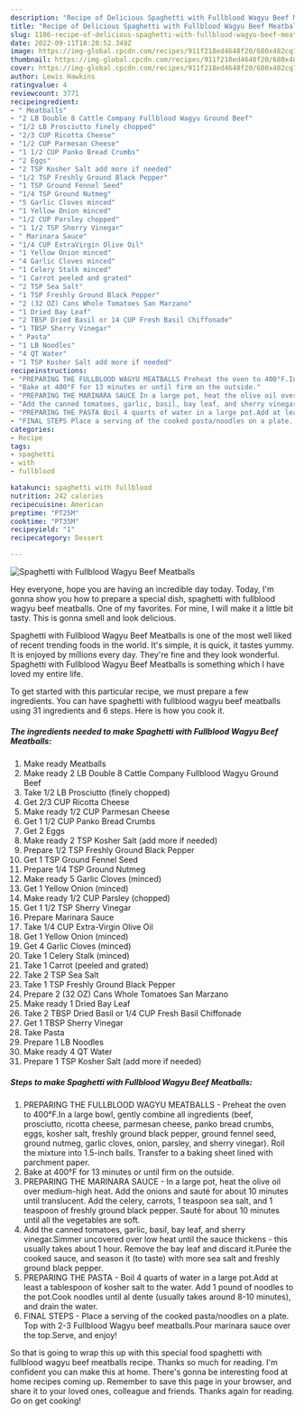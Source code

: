 ```yaml
---
description: "Recipe of Delicious Spaghetti with Fullblood Wagyu Beef Meatballs"
title: "Recipe of Delicious Spaghetti with Fullblood Wagyu Beef Meatballs"
slug: 1106-recipe-of-delicious-spaghetti-with-fullblood-wagyu-beef-meatballs
date: 2022-09-11T18:28:52.349Z
image: https://img-global.cpcdn.com/recipes/911f218ed4648f20/680x482cq70/spaghetti-with-fullblood-wagyu-beef-meatballs-recipe-main-photo.jpg
thumbnail: https://img-global.cpcdn.com/recipes/911f218ed4648f20/680x482cq70/spaghetti-with-fullblood-wagyu-beef-meatballs-recipe-main-photo.jpg
cover: https://img-global.cpcdn.com/recipes/911f218ed4648f20/680x482cq70/spaghetti-with-fullblood-wagyu-beef-meatballs-recipe-main-photo.jpg
author: Lewis Hawkins
ratingvalue: 4
reviewcount: 3771
recipeingredient:
- " Meatballs"
- "2 LB Double 8 Cattle Company Fullblood Wagyu Ground Beef"
- "1/2 LB Prosciutto finely chopped"
- "2/3 CUP Ricotta Cheese"
- "1/2 CUP Parmesan Cheese"
- "1 1/2 CUP Panko Bread Crumbs"
- "2 Eggs"
- "2 TSP Kosher Salt add more if needed"
- "1/2 TSP Freshly Ground Black Pepper"
- "1 TSP Ground Fennel Seed"
- "1/4 TSP Ground Nutmeg"
- "5 Garlic Cloves minced"
- "1 Yellow Onion minced"
- "1/2 CUP Parsley chopped"
- "1 1/2 TSP Sherry Vinegar"
- " Marinara Sauce"
- "1/4 CUP ExtraVirgin Olive Oil"
- "1 Yellow Onion minced"
- "4 Garlic Cloves minced"
- "1 Celery Stalk minced"
- "1 Carrot peeled and grated"
- "2 TSP Sea Salt"
- "1 TSP Freshly Ground Black Pepper"
- "2 (32 OZ) Cans Whole Tomatoes San Marzano"
- "1 Dried Bay Leaf"
- "2 TBSP Dried Basil or 14 CUP Fresh Basil Chiffonade"
- "1 TBSP Sherry Vinegar"
- " Pasta"
- "1 LB Noodles"
- "4 QT Water"
- "1 TSP Kosher Salt add more if needed"
recipeinstructions:
- "PREPARING THE FULLBLOOD WAGYU MEATBALLS Preheat the oven to 400°F.In a large bowl, gently combine all ingredients (beef, prosciutto, ricotta cheese, parmesan cheese, panko bread crumbs, eggs, kosher salt, freshly ground black pepper, ground fennel seed, ground nutmeg, garlic cloves, onion, parsley, and sherry vinegar). Roll the mixture into 1.5-inch balls. Transfer to a baking sheet lined with parchment paper."
- "Bake at 400°F for 13 minutes or until firm on the outside."
- "PREPARING THE MARINARA SAUCE In a large pot, heat the olive oil over medium-high heat. Add the onions and sauté for about 10 minutes until translucent. Add the celery, carrots, 1 teaspoon sea salt, and 1 teaspoon of freshly ground black pepper. Sauté for about 10 minutes until all the vegetables are soft."
- "Add the canned tomatoes, garlic, basil, bay leaf, and sherry vinegar.Simmer uncovered over low heat until the sauce thickens - this usually takes about 1 hour. Remove the bay leaf and discard it.Purée the cooked sauce, and season it (to taste) with more sea salt and freshly ground black pepper."
- "PREPARING THE PASTA Boil 4 quarts of water in a large pot.Add at least a tablespoon of kosher salt to the water. Add 1 pound of noodles to the pot.Cook noodles until al dente (usually takes around 8-10 minutes), and drain the water."
- "FINAL STEPS Place a serving of the cooked pasta/noodles on a plate. Top with 2-3 Fullblood Wagyu beef meatballs.Pour marinara sauce over the top.Serve, and enjoy!"
categories:
- Recipe
tags:
- spaghetti
- with
- fullblood

katakunci: spaghetti with fullblood 
nutrition: 242 calories
recipecuisine: American
preptime: "PT25M"
cooktime: "PT35M"
recipeyield: "1"
recipecategory: Dessert

---
```



![Spaghetti with Fullblood Wagyu Beef Meatballs](https://img-global.cpcdn.com/recipes/911f218ed4648f20/680x482cq70/spaghetti-with-fullblood-wagyu-beef-meatballs-recipe-main-photo.jpg)

Hey everyone, hope you are having an incredible day today. Today, I'm gonna show you how to prepare a special dish, spaghetti with fullblood wagyu beef meatballs. One of my favorites. For mine, I will make it a little bit tasty. This is gonna smell and look delicious.

Spaghetti with Fullblood Wagyu Beef Meatballs is one of the most well liked of recent trending foods in the world. It's simple, it is quick, it tastes yummy. It is enjoyed by millions every day. They're fine and they look wonderful. Spaghetti with Fullblood Wagyu Beef Meatballs is something which I have loved my entire life.




To get started with this particular recipe, we must prepare a few ingredients. You can have spaghetti with fullblood wagyu beef meatballs using 31 ingredients and 6 steps. Here is how you cook it.

<!--inarticleads1-->

##### The ingredients needed to make Spaghetti with Fullblood Wagyu Beef Meatballs:

1. Make ready  Meatballs
1. Make ready 2 LB Double 8 Cattle Company Fullblood Wagyu Ground Beef
1. Take 1/2 LB Prosciutto (finely chopped)
1. Get 2/3 CUP Ricotta Cheese
1. Make ready 1/2 CUP Parmesan Cheese
1. Get 1 1/2 CUP Panko Bread Crumbs
1. Get 2 Eggs
1. Make ready 2 TSP Kosher Salt (add more if needed)
1. Prepare 1/2 TSP Freshly Ground Black Pepper
1. Get 1 TSP Ground Fennel Seed
1. Prepare 1/4 TSP Ground Nutmeg
1. Make ready 5 Garlic Cloves (minced)
1. Get 1 Yellow Onion (minced)
1. Make ready 1/2 CUP Parsley (chopped)
1. Get 1 1/2 TSP Sherry Vinegar
1. Prepare  Marinara Sauce
1. Take 1/4 CUP Extra-Virgin Olive Oil
1. Get 1 Yellow Onion (minced)
1. Get 4 Garlic Cloves (minced)
1. Take 1 Celery Stalk (minced)
1. Take 1 Carrot (peeled and grated)
1. Take 2 TSP Sea Salt
1. Take 1 TSP Freshly Ground Black Pepper
1. Prepare 2 (32 OZ) Cans Whole Tomatoes San Marzano
1. Make ready 1 Dried Bay Leaf
1. Take 2 TBSP Dried Basil or 1/4 CUP Fresh Basil Chiffonade
1. Get 1 TBSP Sherry Vinegar
1. Take  Pasta
1. Prepare 1 LB Noodles
1. Make ready 4 QT Water
1. Prepare 1 TSP Kosher Salt (add more if needed)




<!--inarticleads2-->

##### Steps to make Spaghetti with Fullblood Wagyu Beef Meatballs:

1. PREPARING THE FULLBLOOD WAGYU MEATBALLS - Preheat the oven to 400°F.In a large bowl, gently combine all ingredients (beef, prosciutto, ricotta cheese, parmesan cheese, panko bread crumbs, eggs, kosher salt, freshly ground black pepper, ground fennel seed, ground nutmeg, garlic cloves, onion, parsley, and sherry vinegar). Roll the mixture into 1.5-inch balls. Transfer to a baking sheet lined with parchment paper.
1. Bake at 400°F for 13 minutes or until firm on the outside.
1. PREPARING THE MARINARA SAUCE - In a large pot, heat the olive oil over medium-high heat. Add the onions and sauté for about 10 minutes until translucent. Add the celery, carrots, 1 teaspoon sea salt, and 1 teaspoon of freshly ground black pepper. Sauté for about 10 minutes until all the vegetables are soft.
1. Add the canned tomatoes, garlic, basil, bay leaf, and sherry vinegar.Simmer uncovered over low heat until the sauce thickens - this usually takes about 1 hour. Remove the bay leaf and discard it.Purée the cooked sauce, and season it (to taste) with more sea salt and freshly ground black pepper.
1. PREPARING THE PASTA - Boil 4 quarts of water in a large pot.Add at least a tablespoon of kosher salt to the water. Add 1 pound of noodles to the pot.Cook noodles until al dente (usually takes around 8-10 minutes), and drain the water.
1. FINAL STEPS - Place a serving of the cooked pasta/noodles on a plate. Top with 2-3 Fullblood Wagyu beef meatballs.Pour marinara sauce over the top.Serve, and enjoy!




So that is going to wrap this up with this special food spaghetti with fullblood wagyu beef meatballs recipe. Thanks so much for reading. I'm confident you can make this at home. There's gonna be interesting food at home recipes coming up. Remember to save this page in your browser, and share it to your loved ones, colleague and friends. Thanks again for reading. Go on get cooking!
